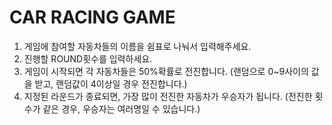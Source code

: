 # CAR RACING GAME
1. 게임에 참여할 자동차들의 이름을 쉼표로 나눠서 입력해주세요.
2. 진행할 ROUND횟수를 입력하세요.
3. 게임이 시작되면 각 자동차들은 50%확률로 전진합니다.
(랜덤으로 0~9사이의 값을 받고, 랜덤값이 4이상일 경우 전진합니다.)
4. 지정된 라운드가 종료되면, 가장 많이 전진한 자동차가 우승자가 됩니다.
(전진한 횟수가 같은 경우, 우승자는 여러명일 수 있습니다.)

